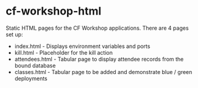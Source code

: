 cf-workshop-html
================

Static HTML pages for the CF Workshop applications.  There are 4 pages set up:

 * index.html - Displays environment variables and ports
 * kill.html - Placeholder for the kill action
 * attendees.html - Tabular page to display attendee records from the bound database
 * classes.html - Tabular page to be added and demonstrate blue / green deployments
